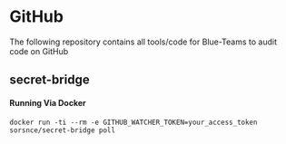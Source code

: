 # GitHub

The following repository contains all tools/code for Blue-Teams to audit code on GitHub

## secret-bridge

#### Running Via Docker
```
docker run -ti --rm -e GITHUB_WATCHER_TOKEN=your_access_token sorsnce/secret-bridge poll
```
